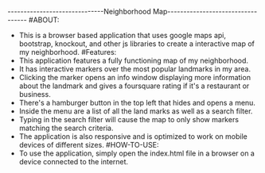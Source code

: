 ------------------------------Neighborhood Map----------------------------------
#ABOUT:
- This is a browser based application that uses google maps api, bootstrap,
knockout, and other js libraries to create a interactive map of my neighborhood.
#Features:
- This application features a fully functioning map of my neighborhood.
- It has interactive markers over the most popular landmarks in my area.
- Clicking the marker opens an info window displaying more information about
the landmark and gives a foursquare rating if it's a restaurant or business.
- There's a hamburger button in the top left that hides and opens a menu.
- Inside the menu are a list of all the land marks as well as a search filter.
- Typing in the search filter will cause the map to only show markers matching
the search criteria.
- The application is also responsive and is optimized to work on mobile devices
of different sizes.
#HOW-TO-USE:
- To use the application, simply open the index.html file in a browser on a
device connected to the internet.
